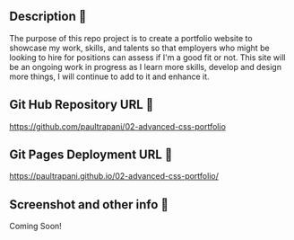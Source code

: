 
## Description 📄
The purpose of this repo project is to create a portfolio website to showcase my work, skills, and talents so that employers who might be looking to hire for positions can assess if I'm a good fit or not.  This site will be an ongoing work in progress as I learn more skills, develop and design more things, I will continue to add to it and enhance it.


## Git Hub Repository URL 🔗  
https://github.com/paultrapani/02-advanced-css-portfolio


## Git Pages Deployment URL 🔗 
https://paultrapani.github.io/02-advanced-css-portfolio/


## Screenshot and other info 🚧
Coming Soon!

